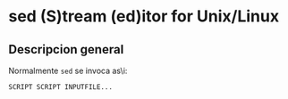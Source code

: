 # sed (S)tream (ed)itor for Unix/Linux

## Descripcion general
Normalmente `sed` se invoca as\i:

    SCRIPT SCRIPT INPUTFILE...
